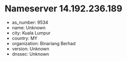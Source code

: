 # Nameserver 14.192.236.189

* as_number: 9534
* name: Unknown
* city: Kuala Lumpur
* country: MY
* organization: Binariang Berhad
* version: Unknown
* dnssec: Unknown
